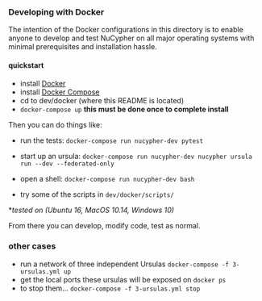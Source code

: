 ### Developing with Docker

The intention of the Docker configurations in this directory is to enable anyone to develop and test NuCypher on all major operating systems with minimal prerequisites and installation hassle.

#### quickstart

* install [Docker](https://docs.docker.com/install/)
* install [Docker Compose](https://docs.docker.com/compose/install/)
* cd to dev/docker (where this README is located)
* `docker-compose up` **this must be done once to complete install**


Then you can do things like:
* run the tests:
`docker-compose run nucypher-dev pytest`
* start up an ursula:
`docker-compose run nucypher-dev nucypher ursula run --dev --federated-only`
* open a shell:
`docker-compose run nucypher-dev bash`

* try some of the scripts in `dev/docker/scripts/`

**tested on (Ubuntu 16, MacOS 10.14, Windows 10)*

From there you can develop, modify code, test as normal.

### other cases

* run a network of three independent Ursulas
`docker-compose -f 3-ursulas.yml up`
*  get the local ports these ursulas will be exposed on
`docker ps`
* to stop them...
 `docker-compose -f 3-ursulas.yml stop`
